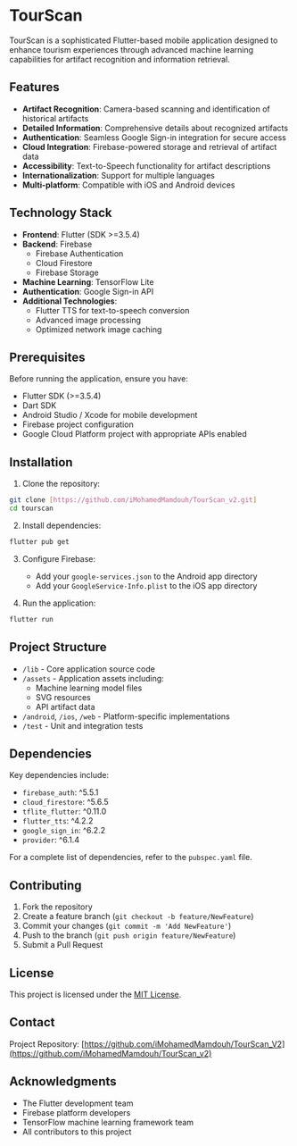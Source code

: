# TourScan

TourScan is a sophisticated Flutter-based mobile application designed to enhance tourism experiences through advanced machine learning capabilities for artifact recognition and information retrieval.

## Features

- **Artifact Recognition**: Camera-based scanning and identification of historical artifacts
- **Detailed Information**: Comprehensive details about recognized artifacts
- **Authentication**: Seamless Google Sign-in integration for secure access
- **Cloud Integration**: Firebase-powered storage and retrieval of artifact data
- **Accessibility**: Text-to-Speech functionality for artifact descriptions
- **Internationalization**: Support for multiple languages
- **Multi-platform**: Compatible with iOS and Android devices

## Technology Stack

- **Frontend**: Flutter (SDK >=3.5.4)
- **Backend**: Firebase
  - Firebase Authentication
  - Cloud Firestore
  - Firebase Storage
- **Machine Learning**: TensorFlow Lite
- **Authentication**: Google Sign-in API
- **Additional Technologies**:
  - Flutter TTS for text-to-speech conversion
  - Advanced image processing
  - Optimized network image caching

## Prerequisites

Before running the application, ensure you have:

- Flutter SDK (>=3.5.4)
- Dart SDK
- Android Studio / Xcode for mobile development
- Firebase project configuration
- Google Cloud Platform project with appropriate APIs enabled

## Installation

1. Clone the repository:
```bash
git clone [https://github.com/iMohamedMamdouh/TourScan_v2.git]
cd tourscan
```

2. Install dependencies:
```bash
flutter pub get
```

3. Configure Firebase:
   - Add your `google-services.json` to the Android app directory
   - Add your `GoogleService-Info.plist` to the iOS app directory

4. Run the application:
```bash
flutter run
```

## Project Structure

- `/lib` - Core application source code
- `/assets` - Application assets including:
  - Machine learning model files
  - SVG resources
  - API artifact data
- `/android`, `/ios`, `/web` - Platform-specific implementations
- `/test` - Unit and integration tests

## Dependencies

Key dependencies include:
- `firebase_auth`: ^5.5.1
- `cloud_firestore`: ^5.6.5
- `tflite_flutter`: ^0.11.0
- `flutter_tts`: ^4.2.2
- `google_sign_in`: ^6.2.2
- `provider`: ^6.1.4

For a complete list of dependencies, refer to the `pubspec.yaml` file.

## Contributing

1. Fork the repository
2. Create a feature branch (`git checkout -b feature/NewFeature`)
3. Commit your changes (`git commit -m 'Add NewFeature'`)
4. Push to the branch (`git push origin feature/NewFeature`)
5. Submit a Pull Request

## License

This project is licensed under the [MIT License](LICENSE).

## Contact

Project Repository: [https://github.com/iMohamedMamdouh/TourScan_V2](https://github.com/iMohamedMamdouh/TourScan_v2)

## Acknowledgments

- The Flutter development team
- Firebase platform developers
- TensorFlow machine learning framework team
- All contributors to this project
